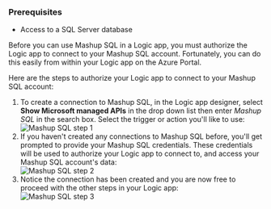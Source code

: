 ### Prerequisites
- Access to a SQL Server database

Before you can use Mashup SQL in a Logic app, you must authorize the Logic app to connect to your Mashup SQL account. Fortunately, you can do this easily from within your Logic app on the Azure Portal. 

Here are the steps to authorize your Logic app to connect to your Mashup SQL account:

1. To create a connection to Mashup SQL, in the Logic app designer, select **Show Microsoft managed APIs** in the drop down list then enter *Mashup SQL* in the search box. Select the trigger or action you'll like to use:  
  ![Mashup SQL step 1](./media/connectors-create-api-mashupsql/mashupsql-1.png)
2. If you haven't created any connections to Mashup SQL before, you'll get prompted to provide your Mashup SQL credentials. These credentials will be used to authorize your Logic app to connect to, and access your Mashup SQL account's data:  
  ![Mashup SQL step 2](./media/connectors-create-api-mashupsql/mashupsql-2.png)
5. Notice the connection has been created and you are now free to proceed with the other steps in your Logic app:  
  ![Mashup SQL step 3](./media/connectors-create-api-mashupsql/mashupsql-3.png)